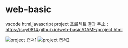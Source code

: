# web-basic
vscode
html,javascript project
프로젝트 결과 주소 : https://scy0814.github.io/web-basic/GAME/project.html

![project 캡쳐1](https://github.com/scy0814/web-basic/assets/126847808/5173ecfc-740a-4626-85bd-a5afe40b6287)
![project 캡쳐2](https://github.com/scy0814/web-basic/assets/126847808/b8d34be1-b0ec-4fdd-81ae-df6eac1c3a91)
